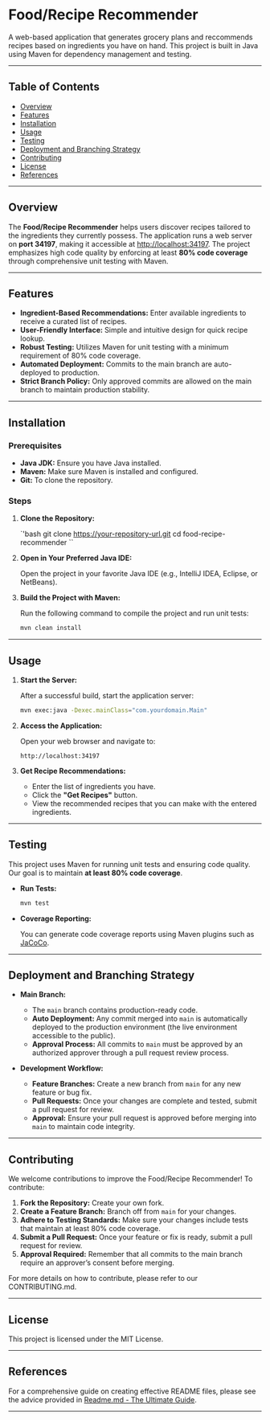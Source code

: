 
# Food/Recipe Recommender

A web-based application that generates grocery plans and reccommends recipes based on ingredients you have on hand. This project is built in Java using Maven for dependency management and testing.

---

## Table of Contents

- [Overview](#overview)
- [Features](#features)
- [Installation](#installation)
- [Usage](#usage)
- [Testing](#testing)
- [Deployment and Branching Strategy](#deployment-and-branching-strategy)
- [Contributing](#contributing)
- [License](#license)
- [References](#references)

---

## Overview

The **Food/Recipe Recommender** helps users discover recipes tailored to the ingredients they currently possess. The application runs a web server on **port 34197**, making it accessible at [http://localhost:34197](http://localhost:34197). The project emphasizes high code quality by enforcing at least **80% code coverage** through comprehensive unit testing with Maven.

---

## Features

- **Ingredient-Based Recommendations:** Enter available ingredients to receive a curated list of recipes.
- **User-Friendly Interface:** Simple and intuitive design for quick recipe lookup.
- **Robust Testing:** Utilizes Maven for unit testing with a minimum requirement of 80% code coverage.
- **Automated Deployment:** Commits to the main branch are auto-deployed to production.
- **Strict Branch Policy:** Only approved commits are allowed on the main branch to maintain production stability.

---

## Installation

### Prerequisites

- **Java JDK:** Ensure you have Java installed.
- **Maven:** Make sure Maven is installed and configured.
- **Git:** To clone the repository.

### Steps

1. **Clone the Repository:**

   `'bash
   git clone https://your-repository-url.git
   cd food-recipe-recommender
``


2.  **Open in Your Preferred Java IDE:**
    
    Open the project in your favorite Java IDE (e.g., IntelliJ IDEA, Eclipse, or NetBeans).
    
3.  **Build the Project with Maven:**
    
    Run the following command to compile the project and run unit tests:
    
    ```bash
    mvn clean install
    
    ```
    

----------

## Usage

1.  **Start the Server:**
    
    After a successful build, start the application server:
    
    ```bash
    mvn exec:java -Dexec.mainClass="com.yourdomain.Main"
    
    ```
    
2.  **Access the Application:**
    
    Open your web browser and navigate to:
    
    ```
    http://localhost:34197
    
    ```
    
3.  **Get Recipe Recommendations:**
    
    -   Enter the list of ingredients you have.
    -   Click the **"Get Recipes"** button.
    -   View the recommended recipes that you can make with the entered ingredients.

----------

## Testing

This project uses Maven for running unit tests and ensuring code quality. Our goal is to maintain **at least 80% code coverage**.

-   **Run Tests:**
    
    ```bash
    mvn test
    
    ```
    
-   **Coverage Reporting:**
    
    You can generate code coverage reports using Maven plugins such as [JaCoCo](https://www.jacoco.org/).
    

----------

## Deployment and Branching Strategy

-   **Main Branch:**
    
    -   The `main` branch contains production-ready code.
    -   **Auto Deployment:** Any commit merged into `main` is automatically deployed to the production environment (the live environment accessible to the public).
    -   **Approval Process:** All commits to `main` must be approved by an authorized approver through a pull request review process.
-   **Development Workflow:**
    
    -   **Feature Branches:** Create a new branch from `main` for any new feature or bug fix.
    -   **Pull Requests:** Once your changes are complete and tested, submit a pull request for review.
    -   **Approval:** Ensure your pull request is approved before merging into `main` to maintain code integrity.

----------

## Contributing

We welcome contributions to improve the Food/Recipe Recommender! To contribute:

1.  **Fork the Repository:** Create your own fork.
2.  **Create a Feature Branch:** Branch off from `main` for your changes.
3.  **Adhere to Testing Standards:** Make sure your changes include tests that maintain at least 80% code coverage.
4.  **Submit a Pull Request:** Once your feature or fix is ready, submit a pull request for review.
5.  **Approval Required:** Remember that all commits to the main branch require an approver’s consent before merging.

For more details on how to contribute, please refer to our CONTRIBUTING.md.

----------

## License

This project is licensed under the MIT License.

----------

## References

For a comprehensive guide on creating effective README files, please see the advice provided in [Readme.md - The Ultimate Guide](https://tiloid.com/p/readme-md-the-ultimate-guide).

----------
